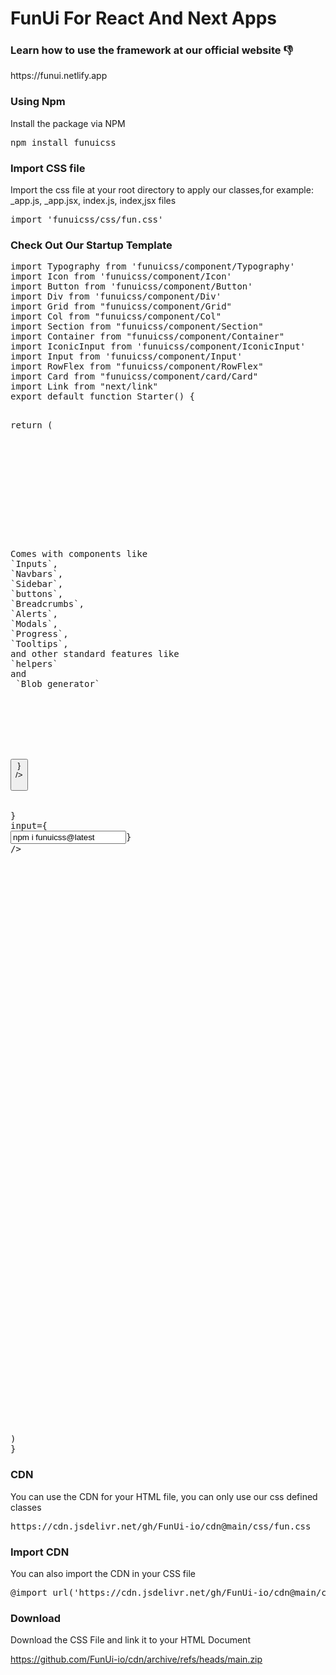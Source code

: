 <h1>FunUi For React And Next Apps</h1>
<h3>Learn how to use the framework at our official website 👎</h3>
https://funui.netlify.app

<h3>Using Npm</h3>
Install the package via NPM

<pre>
npm install funuicss
</pre>

<h3>Import CSS file</h3>
Import the css file at your root directory to apply our classes,for example: _app.js, _app.jsx, index.js, index,jsx files
<pre>
import 'funuicss/css/fun.css'
</pre>

<h3> Check Out Our Startup Template </h3>
<pre>
import Typography from 'funuicss/component/Typography'
import Icon from 'funuicss/component/Icon'
import Button from 'funuicss/component/Button'
import Div from 'funuicss/component/Div'
import Grid from "funuicss/component/Grid"
import Col from "funuicss/component/Col"
import Section from "funuicss/component/Section"
import Container from "funuicss/component/Container"
import IconicInput from 'funuicss/component/IconicInput'
import Input from 'funuicss/component/Input'
import RowFlex from "funuicss/component/RowFlex"
import Card from "funuicss/component/card/Card"
import Link from "next/link"
export default function Starter() {

return (

<Div
padding="4rem 1rem"
>
<Container>
<Div maxWidth="800px">
<Typography
text="Fun Ui @2.0.0"
heading="h6"
block
bold
/>
<Typography
text="React & Next Js Ui Component Library"
size="big"
color="gradient"
block
/>
<Section />
<Section />
<Typography
color="secondary"
funcss="article"
heading="h6"
text="Create your website with fewer lines of code, use prebuild components to 
boost your development. Build with flexbox which makes your website much more 
responsive and fit all screen types.
"
block
/>
<Section />
<Typography color="secondary" funcss="article">
Comes with components like 
<Typography color="primary text-bold">`Inputs`, </Typography>
<Typography color="primary text-bold">`Navbars`, </Typography>
<Typography color="primary text-bold">`Sidebar`, </Typography>
<Typography color="primary text-bold">`buttons`, </Typography>
<Typography color="primary text-bold">`Breadcrumbs`, </Typography>
<Typography color="primary text-bold">`Alerts`, </Typography>
<Typography color="primary text-bold">`Modals`, </Typography>
<Typography color="primary text-bold">`Progress`, </Typography>
<Typography color="primary text-bold">`Tooltips`, </Typography>
and other standard features like  
<Typography color="primary text-bold">`helpers` </Typography>
and
<Typography color="primary text-bold"> `Blob generator` </Typography>
</Typography>
<Section />
<Section />

<RowFlex>
<Div>
<Link href={"https://funui.netlify.app"}>
<Button 
bg="primary" 
text="Visit FunUi"
endIcon={<Icon icon="fas fa-angle-right"  />}
/>
</Link>
</Div>
<Div>
<IconicInput 
funcss="section full-width" 
position="right" 
icon={ <Icon icon="far fa-copy" funcss="pointer" color="primary" />}
input={
<Input 
type="text" 
value="npm i funuicss@latest" 
funcss="full-width light width-200-min" 
bordered />}
/>
</Div>
</RowFlex>

</Div>

<Grid funcss="padding-top-40" gap>
<Col sm={12} md={6} lg={4}>
<Link href="https://funui.netlify.app/gettingstarted">
<Card funcss="padding round-edge hover-up">
<RowFlex gap> 
<Div funcss="padding">
<Icon 
icon="fas fa-bolt"  
size="big"
color="gradient"
/>
</Div>
<Div>
<Typography
text="Getting Started"
heading="h5"
color="primary"
/>
<Div />
<Typography
color="secondary"
text={"Check out how to install and use the framework"}
funcss={"opacity-5 text-bold"}
size="small"
/>
</Div>
</RowFlex>
</Card>
</Link>
</Col>
<Col sm={12} md={6} lg={4}>
<Link href="https://www.npmjs.com/package/funuicss">
<Card funcss="padding round-edge hover-up">
<RowFlex gap> 
<Div funcss="padding">
<Icon 
icon="fab fa-npm"  
size="big"
color="gradient"
/>
</Div>
<Div>
<Typography
text="Check Package"
heading="h5"
color="primary"
/>
<Div />
<Typography
color="secondary"
text={"Check out the package and all stabel versions @npm"}
funcss={"opacity-5 text-bold"}
size="small"
/>
</Div>
</RowFlex>
</Card>
</Link>
</Col>
<Col sm={12} md={6} lg={4}>
<Link href="https://funui.netlify.app/components">
<Card funcss="padding round-edge hover-up">
<RowFlex gap> 
<Div funcss="padding">
<Icon 
icon="fab fa-buffer"  
size="big"
color="gradient"
/>
</Div>
<Div>
<Typography
text="Components"
heading="h5"
color="primary"
/>
<Div />
<Typography
color="secondary"
text={"Check out our pre build components and Ui you can simply use"}
funcss={"opacity-5 text-bold"}
size="small"
/>
</Div>
</RowFlex>
</Card>
</Link>
</Col>

</Grid>
</Container>
</Div>
)
}
</pre>

<h3>CDN</h3>
You can use the CDN for your HTML file, you can only use our css defined classes

<pre>
https://cdn.jsdelivr.net/gh/FunUi-io/cdn@main/css/fun.css
</pre>

<h3>Import CDN</h3>
You can also import the CDN in your CSS file

<pre>
@import url('https://cdn.jsdelivr.net/gh/FunUi-io/cdn@main/css/fun.css');
</pre>

<h3>Download</h3>
Download the CSS File and link it to your HTML Document

https://github.com/FunUi-io/cdn/archive/refs/heads/main.zip

<pre>
<link rel="stylesheet" href="./css/fun.css">
</pre>
